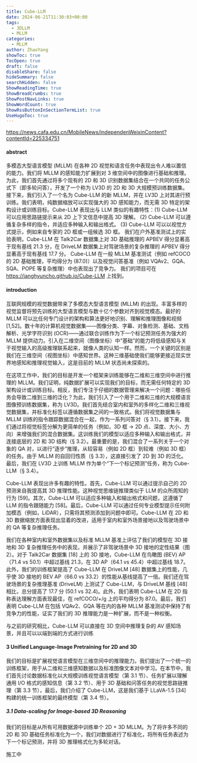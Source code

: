 ```yaml
---
title: Cube-LLM
date: 2024-06-21T11:30:03+00:00
tags:
  - 3DLLM
  - MLLM
categories:
  - MLLM
author: ZhaoYang
showToc: true
TocOpen: true
draft: false
disableShare: false
hideSummary: false
searchHidden: false
ShowReadingTime: true
ShowBreadCrumbs: true
ShowPostNavLinks: true
ShowWordCount: true
ShowRssButtonInSectionTermList: true
UseHugoToc: true
---
```



https://news.cafa.edu.cn/MobileNews/independenWeixinContent?contentId=225334751

#### abstract

多模态大型语言模型 (MLLM) 在各种 2D 视觉和语言任务中表现出令人难以置信的能力。我们将 MLLM 的感知能力扩展到对 3 维空间中的图像进行基础和推理。为此，我们首先通过将多个现有的 2D 和 3D 识别数据集结合在一个共同的任务公式下（即多轮问答），开发了一个称为 LV3D 的 2D 和 3D 大规模预训练数据集。接下来，我们引入了一个名为 Cube-LLM 的新 MLLM，并在 LV3D 上对其进行预训练。我们表明，纯数据缩放可以实现强大的 3D 感知能力，而无需 3D 特定的架构设计或训练目标。Cube-LLM 表现出与 LLM 类似的有趣特性：(1) Cube-LLM 可以应用思路链提示来从 2D 上下文信息中提高 3D 理解。 (2) Cube-LLM 可以遵循复杂多样的指令，并适应多种输入和输出格式。 (3) Cube-LLM 可以以视觉方式提示，例如来自专家的 2D 框或一组候选 3D 框。 我们在户外基准测试上的实验表明，Cube-LLM 在 Talk2Car 数据集上对 3D 基础推理的 APBEV 得分显著高于现有基线 21.3 分，在 DriveLM 数据集上对驾驶场景的复杂推理的 APBEV 得分显著高于现有基线 17.7 分。 Cube-LLM 在一般 MLLM 基准测试（例如 refCOCO 的 2D 基础推理，平均得分为 (87.0)）以及视觉问答基准（例如 VQAv2、GQA、SQA、POPE 等复杂推理）中也表现出了竞争力。 我们的项目可在 https://janghyuncho.github.io/Cube-LLM 上找到。

#### introduction

互联网规模的视觉数据带来了多模态大型语言模型 (MLLM) 的出现。丰富多样的视觉监督将预先训练的大型语言模型与数十亿个参数对齐到视觉模态。最好的 MLLM 可以比任何专门设计的架构和算法更好地识别、理解和推理图像和视频 [1,52]。数十年的计算机视觉数据集——图像分类、字幕、对象检测、基础、文档解析、光学字符识别 (OCR)——通过联合训练作为下一个标记预测任务为强大的 MLLM 提供动力。引入在二维空间（图像坐标）中“基础”的能力将低级感知与关于视觉输入的高级推理联系起来，就像人类的认知一样。然而，一个关键的区别是我们在三维空间（视图坐标）中感知世界。这种三维基础使我们能够更接近现实世界地感知和推理视觉输入，这是目前的 MLLM 状态尚未探索的。



在这项工作中，我们的目标是开发一个框架来训练能够在二维和三维空间中进行推理的 MLLM。我们证明，纯数据扩展可以实现我们的目标，而无需任何特定的 3D 架构设计或训练目标。相反，我们专注于仔细的数据管理来解决一个问题：哪些任务会导致二维到三维的泛化？为此，我们引入了一个用于二维和三维的大规模语言图像预训练数据集，称为 LV3D。我们首先结合室内和室外的多样化二维和三维视觉数据集，并标准化标签以遵循数据集之间的一致格式。我们将视觉数据集与 MLLM 训练的指令跟踪数据混合在一起，作为一系列问答对（§ 3.1）。接下来，我们通过将视觉标签分解为更简单的任务（例如，3D 框 → 2D 点、深度、大小、方向）来增强我们的混合数据集。这训练我们的模型以适应多种输入和输出格式，并连接底层的 2D 和 3D 结构（§ 3.2）。最重要的是，我们混合了一系列关于一个对象的 QA 对，以进行“逐步”推理，从较容易（例如 2D 框）到较难（例如 3D 框）的任务。由于 MLLM 的自回归性质（§ 3.3），这直接引发了 2D 到 3D 的泛化。最后，我们在 LV3D 上训练 MLLM 作为单个“下一个标记预测”任务，称为 Cube-LLM（§ 3.4）。

Cube-LLM 表现出许多有趣的特性。首先，Cube-LLM 可以通过提示自己的 2D 预测来自我提高其 3D 推理性能。这种视觉思维链推理类似于 LLM 的众所周知的行为 [59]。其次，Cube-LLM 可以适应多种输入和输出格式和问题，这遵循了 LLM 的指令跟随能力 [58]。最后，Cube-LLM 可以通过任何专业模型提示任何附加模态（例如，LiDAR），只需将其预测添加到问题中即可。Cube-LLM 在 2D 和 3D 数据缩放方面表现出显着的改进，适用于室内和室外场景接地以及驾驶场景中的 QA 等复杂推理任务。

我们在各种室内和室外数据集以及标准 MLLM 基准上评估了我们的模型在 3D 接地和 3D 复杂推理任务中的表现，并展示了非驾驶场景中 3D 接地的定性结果（图 2）。对于 Talk2Car 数据集 [18] 上的 3D 接地，Cube-LLM 在鸟瞰图 (BEV) AP（71.4 vs 50.1）中超过基线 21.3，在 3D AP（64.1 vs 45.4）中超过基线 18.7。此外，我们的训练框架提高了 Cube-LLM 在 DriveLM [48] 数据集上的性能，几乎使 3D 接地的 BEV AP（66.0 vs 33.2）的性能从基线提高了一倍。我们还在驾驶场景的复杂推理基准 (DriveLM) 上测试了 Cube-LLM，与 DriveLM 基线 [48] 相比，总分提高了 17.7 分 (50.1 vs 32.4)。此外，我们表明 Cube-LLM 在 2D 指称表达理解方面表现最佳，在 refCOCO/+/g 上的平均得分为 87.0。最后，我们表明 Cube-LLM 在包括 VQAv2、GQA 等在内的各种 MLLM 基准测试中保持了有竞争力的性能，证实了我们的 3D 推理能力是一种扩展，而不是一种权衡。





与之前的研究相比，Cube-LLM 可以直接在 3D 空间中推理复杂的 AV 感知场景，并且可以以端到端的方式进行训练



#### 3 Unified Language-Image Pretraining for 2D and 3D

我们的目标是扩展视觉语言模型在三维空间中的推理能力。我们提出了一个统一的训练框架，用于从二维和三维感知数据以及标准图像文本对中学习。在本节中，我们首先讨论数据标准化以大规模训练视觉语言模型（第 3.1 节）、任务扩展以理解通用 I/O 格式的感知信息（第 3.2 节）、用于 3D 基础和问答任务的视觉思路链推理（第 3.3 节），最后，我们介绍了 Cube-LLM，这是我们基于 LLaVA-1.5 [34] 构建的统一训练框架的最终模型（第 3.4 节）。

##### 3.1 Data-scaling for Image-based 3D Reasoning

我们的目标是从所有可用数据源中训练单个 2D + 3D MLLM。为了将许多不同的 2D 和 3D 基础任务标准化为一个，我们对数据进行了标准化，将所有任务表述为下一个标记预测，并将 3D 推理格式化为多轮对话。



施工中